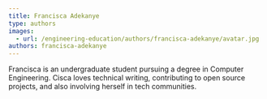 ```yaml
---
title: Francisca Adekanye
type: authors
images:
  - url: /engineering-education/authors/francisca-adekanye/avatar.jpg
authors: francisca-adekanye
---
```

Francisca is an undergraduate student pursuing a degree in Computer Engineering. Cisca loves technical writing, contributing to open source projects, and also involving herself in tech communities.

